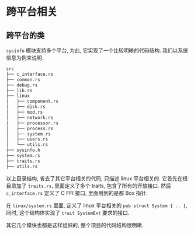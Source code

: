 
# 跨平台相关

## 跨平台的类

`sysinfo` 模块支持多个平台, 为此, 它实现了一个比较明晰的代码结构.
我们以系统信息为例来说明.

```txt
src
├── c_interface.rs
├── common.rs
├── debug.rs
├── lib.rs
├── linux
│   ├── component.rs
│   ├── disk.rs
│   ├── mod.rs
│   ├── network.rs
│   ├── processor.rs
│   ├── process.rs
│   ├── system.rs
│   ├── users.rs
│   └── utils.rs
├── sysinfo.h
├── system.rs
├── traits.rs
├── utils.rs
``` 

以上目录结构, 省去了其它平台相关的代码, 只描述 linux 平台相关的.
它首先在根目录加了 `traits.rs`, 里面定义了多个 traits, 包含了所有的开放接口.
然后 `c_interface.rs` 定义了 C FFI 接口, 里面用到的是都 Box 指针.

在 `linux/system.rs` 里面, 定义了 linux 平台相关的 `pub struct System { .. }`,
同时, 这个结构体实现了 `trait SystemExt` 要求的接口.

其它几个模块也都是这样组织的, 整个项目的代码结构很明晰.

